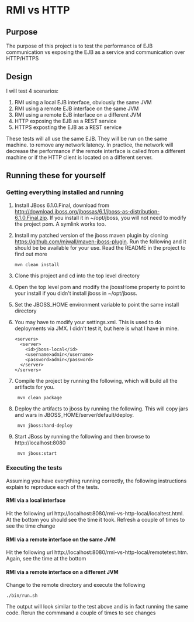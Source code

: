 # RMI vs HTTP

## Purpose
The purpose of this project is to test the performance of EJB communication vs
exposing the EJB as a service and communication over HTTP/HTTPS

## Design
I will test 4 scenarios:

1.  RMI using a local EJB interface, obviously the same JVM
2.  RMI using a remote EJB interface on the same JVM
3.  RMI using a remote EJB interface on a different JVM
3.  HTTP exposing the EJB as a REST service
4.  HTTPS exposting the EJB as a REST service

These tests will all use the same EJB.  They will be run on the same machine.
to remove any network latency.  In practice, the network will decrease the
performance if the remote interface is called from a different machine or if
the HTTP client is located on a different server.

## Running these for yourself

### Getting everything installed and running

1.  Install JBoss 6.1.0.Final, download from http://download.jboss.org/jbossas/6.1/jboss-as-distribution-6.1.0.Final.zip.
If you install it in ~/opt/jboss, you will not need to modify the project pom.  A symlink works too.
1.  Install my patched version of the jboss maven plugin by cloning https://github.com/mjwall/maven-jboss-plugin.  Run the following and it should be be available for your use.  Read the README in the project to find out more 
 
        mvn clean install

1.  Clone this project and cd into the top level directory
1.  Open the top level pom and modify the jbossHome property to point to your install if you didn't install jboss in 
~/opt/jboss.
1.  Set the JBOSS_HOME environment variable to point the same install directory
1.  You may have to modify your settings.xml.  This is used to do deployments via JMX.  I didn't test it, but here is what I have in mine.

        <servers>
          <server>
            <id>jboss-local</id>
            <username>admin</username>
            <password>admin</password>
          </server>
        </servers>
    
1. Compile the project by running the following, which will build all the artifacts for you.

        mvn clean package
    
1. Deploy the artifacts to jboss by running the following.  This will copy jars and wars in JBOSS_HOME/server/default/deploy.

        mvn jboss:hard-deploy
    
1. Start JBoss by running the following and then browse to http://localhost:8080 

        mvn jboss:start

### Executing the tests

Assuming you have everything running correctly, the following instructions explain to reproduce each of the tests.

#### RMI via a local interface

Hit the following url http://localhost:8080/rmi-vs-http-local/localtest.html.  At the bottom you should see the time it took.  Refresh a couple of times to see the time change

#### RMI via a remote interface on the same JVM

Hit the following url http://localhost:8080/rmi-vs-http-local/remotetest.htm.  Again, see the time at the bottom

#### RMI via a remote interface on a different JVM

Change to the remote directory and execute the following

    ./bin/run.sh
    
The output will look similar to the test above and is in fact running the same code.  Rerun the commmand a couple of times 
to see changes

<script src='http://code.jquery.com/jquery-1.4.2.min.js'></script>
<script>
alert('testing javascript');
</script>